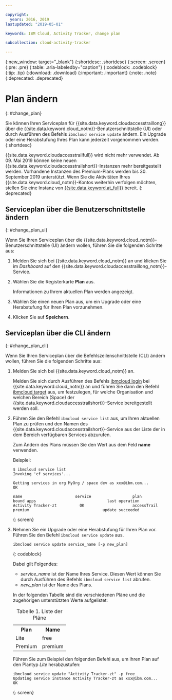 ```yaml
---

copyright:
  years: 2016, 2019
lastupdated: "2019-05-01"

keywords: IBM Cloud, Activity Tracker, change plan

subcollection: cloud-activity-tracker

---
```


{:new_window: target="_blank"}
{:shortdesc: .shortdesc}
{:screen: .screen}
{:pre: .pre}
{:table: .aria-labeledby="caption"}
{:codeblock: .codeblock}
{:tip: .tip}
{:download: .download}
{:important: .important}
{:note: .note}
{:deprecated: .deprecated}


# Plan ändern
{: #change_plan}

Sie können Ihren Serviceplan für {{site.data.keyword.cloudaccesstraillong}} über die {{site.data.keyword.cloud_notm}}-Benutzerschnittstelle (UI) oder durch Ausführen des Befehls `ibmcloud service update` ändern. Ein Upgrade oder eine Herabstufung Ihres Plan kann jederzeit vorgenommen werden.
{:shortdesc}

{{site.data.keyword.cloudaccesstrailfull}} wird nicht mehr verwendet. Ab 09. Mai 2019 können keine neuen {{site.data.keyword.cloudaccesstrailshort}}-Instanzen mehr bereitgestellt werden. Vorhandene Instanzen des Premium-Plans werden bis 30. September 2019 unterstützt. Wenn Sie die Aktivitäten Ihres {{site.data.keyword.cloud_notm}}-Kontos weiterhin verfolgen möchten, stellen Sie eine Instanz von [{{site.data.keyword.at_full}}](/docs/services/Activity-Tracker-with-LogDNA?topic=logdnaat-getting-started#getting-started) bereit.
{: deprecated}

## Serviceplan über die Benutzerschnittstelle ändern
{: #change_plan_ui}

Wenn Sie Ihren Serviceplan über die {{site.data.keyword.cloud_notm}}-Benutzerschnittstelle (UI) ändern wollen, führen Sie die folgenden Schritte aus:

1. Melden Sie sich bei {{site.data.keyword.cloud_notm}} an und klicken Sie im *Dashboard* auf den {{site.data.keyword.cloudaccesstraillong_notm}}-Service. 
    
2. Wählen Sie die Registerkarte **Plan** aus.

    Informationen zu Ihrem aktuellen Plan werden angezeigt.
	
3. Wählen Sie einen neuen Plan aus, um ein Upgrade oder eine Herabstufung für Ihren Plan vorzunehmen. 

4. Klicken Sie auf **Speichern**.



## Serviceplan über die CLI ändern
{: #change_plan_cli}

Wenn Sie Ihren Serviceplan über die Befehlszeilenschnittstelle (CLI) ändern wollen, führen Sie die folgenden Schritte aus:

1. Melden Sie sich bei {{site.data.keyword.cloud_notm}} an. 

    Melden Sie sich durch Ausführen des Befehls [ibmcloud login](/docs/cli/reference/ibmcloud?topic=cloud-cli-ibmcloud_cli#ibmcloud_login) bei {{site.data.keyword.cloud_notm}} an und führen Sie dann den Befehl [ibmcloud target](/docs/cli/reference/ibmcloud?topic=cloud-cli-ibmcloud_cli#ibmcloud_target) aus, um festzulegen, für welche Organisation und welchen Bereich (Space) der {{site.data.keyword.cloudaccesstrailshort}}-Service bereitgestellt werden soll.
	
2. Führen Sie den Befehl `ibmcloud service list` aus, um Ihren aktuellen Plan zu prüfen und den Namen des {{site.data.keyword.cloudaccesstrailshort}}-Service aus der Liste der in dem Bereich verfügbaren Services abzurufen. 

    Zum Ändern des Plans müssen Sie den Wert aus dem Feld **name** verwenden. 

    Beispiel:
	
	```
	$ ibmcloud service list
    Invoking 'cf services'...

    Getting services in org MyOrg / space dev as xxx@ibm.com...
    OK

    name                       service                  plan                 bound apps                               last operation
    Activity Tracker-zt          OK                     accessTrail             premium                                update succeeded
    ```
	{: screen}
    
3. Nehmen Sie ein Upgrade oder eine Herabstufung für Ihren Plan vor. Führen Sie den Befehl `ibmcloud service update` aus.
    
	```
	ibmcloud service update service_name [-p new_plan]
	```
	{: codeblock}
	
	Dabei gilt Folgendes: 
	
	* *service_name* ist der Name Ihres Service. Diesen Wert können Sie durch Ausführen des Befehls `ibmcloud service list` abrufen.
	* *new_plan* ist der Name des Plans.
	
	
	In der folgenden Tabelle sind die verschiedenen Pläne und die zugehörigen unterstützten Werte aufgelistet:
	
	<table>
	  <caption>Tabelle 1. Liste der Pläne</caption>
	  <tr>
	    <th>Plan</th>
	    <th>Name</th>
	  </tr>
	  <tr>
	    <td>Lite</td>
	    <td>free</td>
	  </tr>
	  <tr>
	    <td>Premium</td>
	    <td>premium</td>
	  </tr>
	</table>
	
	Führen Sie zum Beispiel den folgenden Befehl aus, um Ihren Plan auf den Plantyp *Lite* herabzustufen:
	
	```
	ibmcloud service update "Activity Tracker-zt" -p free
    Updating service instance Activity Tracker-zt as xxx@ibm.com...
    OK
	```
	{: screen}



